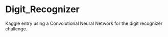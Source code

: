 # Digit_Recognizer

Kaggle entry using a Convolutional Neural Network for the digit recognizer challenge.
